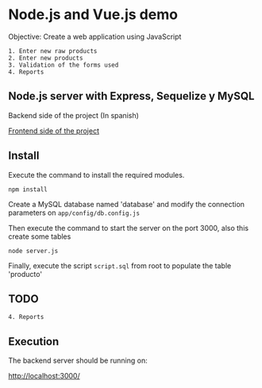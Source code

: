 # Node.js and Vue.js demo

Objective: Create a web application using JavaScript

    1. Enter new raw products
    2. Enter new products
    3. Validation of the forms used
    4. Reports

## Node.js server with Express, Sequelize y MySQL 

Backend side of the project (In spanish)

[Frontend side of the project](https://github.com/gmllasacas/exandal_oneui_vue)

## Install

Execute the command to install the required modules. 

```
npm install
```
Create a MySQL database named 'database' and modify the connection parameters on `app/config/db.config.js`

Then execute the command to start the server on the port 3000, also this create some tables

```
node server.js
```

Finally, execute the script `script.sql` from root to populate the table 'producto'

## TODO 

    4. Reports

## Execution

The backend server should be running on:

[http://localhost:3000/](http://localhost:3000/)
